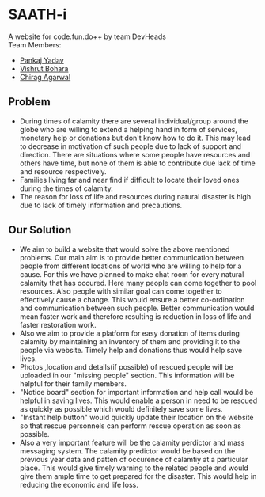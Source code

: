 # SAATH-i

A website for code.fun.do++ by team DevHeads<br/>
Team Members: 
* [Pankaj Yadav](https://github.com/y-pankaj)
* [Vishrut Bohara](https://github.com/1ofmytype)
* [Chirag Agarwal](https://github.com/bawabanna230)

## Problem
* During times of calamity there are several individual/group around the globe who are willing to extend a helping hand in form of services, monetary help or donations but don't know how to do it. This may lead to decrease in motivation of such people due to lack of support and direction. There are situations where some people have resources and others have time, but none of them is able to contribute due lack of time and resource respectively.<br/>
* Families living far and near find if difficult to locate their loved ones during the times of calamity.<br/>
* The reason for loss of life and resources during natural disaster is high due to lack of timely information and precautions.<br/>

## Our Solution
* We aim to build a website that would solve the above mentioned problems. Our main aim is to provide better communication between people from different locations of world who are willing to help for a cause. For this we have planned to make chat room for every natural calamity that has occured. Here many people can come together to pool resources. Also people with similar goal can come together to effectively cause a change. This would ensure a better co-ordination and communication between such people. Better communication would mean faster work and therefore resulting is reduction in loss of life and faster restoration work.<br/>
* Also we aim to provide a platform for easy donation of items during calamity by maintaining an inventory of them and providing it to the people via website. Timely help and donations thus would help save lives.<br/>
* Photos ,location and details(if possible) of rescued people will be uploaded in our "missing people" section. This information will be helpful for their family members.<br/>
* "Notice board" section for important information and help call would be helpful in saving  lives. This would enable a person in need to be rescued as quickly as possible which would definitely save some lives.<br/>
* "Instant help button" would quickly update their location on the website so that rescue personnels can perform rescue operation as soon as possible.<br/>
* Also a very important feature will be the calamity perdictor and mass messaging system. The calamity predictor would be based on the previous year data and patten of occurence of calamtiy at a particular place. This would give timely warning to the related people and would give them ample time to get prepared for the disaster. This would help in reducing the economic and life loss.<br/>
